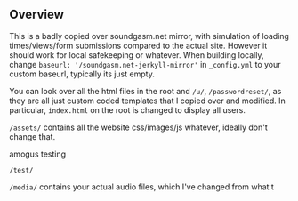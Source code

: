 ## Overview

This is a badly copied over soundgasm.net mirror, with simulation of loading times/views/form submissions compared to the actual site. However it should work for local safekeeping or whatever. When building locally, change `baseurl: '/soundgasm.net-jerkyll-mirror'` in `_config.yml` to your custom baseurl, typically its just empty.

You can look over all the html files in the root and `/u/`, `/passwordreset/`, as they are all just custom coded templates that I copied over and modified. In particular, `index.html` on the root is changed to display all users.

`/assets/` contains all the website css/images/js whatever, ideally don't change that.

amogus testing

`/test/`

`/media/` contains your actual audio files, which I've changed from what t
